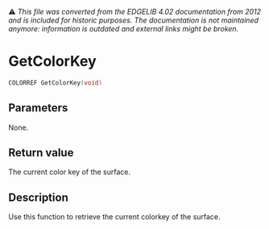 :warning: _This file was converted from the EDGELIB 4.02 documentation from 2012 and is included for historic purposes. The documentation is not maintained anymore: information is outdated and external links might be broken._

# GetColorKey


```c++
COLORREF GetColorKey(void)
```

## Parameters
None.

## Return value
The current color key of the surface.

## Description
Use this function to retrieve the current colorkey of the surface.

